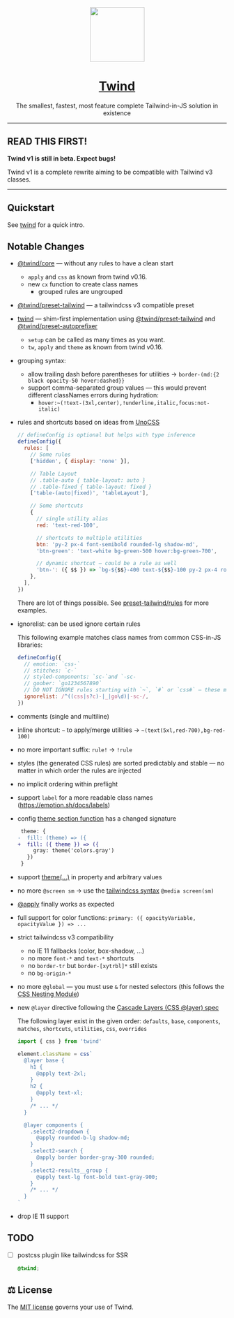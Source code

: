 <div align="center">

<img src="https://twind.dev/assets/twind-logo-animated.svg" height="125" width="125" />
<a href="https://twind.dev" align="center"><h1>Twind</h1></a>

<p align="center">
The smallest, fastest, most feature complete Tailwind-in-JS solution in existence
</p>

</div>

---

## READ THIS FIRST!

**Twind v1 is still in beta. Expect bugs!**

Twind v1 is a complete rewrite aiming to be compatible with Tailwind v3 classes.

---

## Quickstart

See [twind](./packages/twind/README.md) for a quick intro.

## Notable Changes

- [@twind/core](./packages/core) — without any rules to have a clean start
  - `apply` and `css` as known from twind v0.16.
  - new `cx` function to create class names
    - grouped rules are ungrouped
- [@twind/preset-tailwind](./packages/preset-tailwind) — a tailwindcss v3 compatible preset
- [twind](./packages/twind) — shim-first implementation using [@twind/preset-tailwind](./packages/preset-tailwind) and [@twind/preset-autoprefixer](./packages/preset-autoprefixer)
  - `setup` can be called as many times as you want.
  - `tw`, `apply` and `theme` as known from twind v0.16.
- grouping syntax:
  - allow trailing dash before parentheses for utilities -> `border-(md:{2 black opacity-50 hover:dashed}}`
  - support comma-separated group values — this would prevent different classNames errors during hydration:
    - `hover:~(!text-(3xl,center),!underline,italic,focus:not-italic)`
- rules and shortcuts based on ideas from [UnoCSS](https://github.com/antfu/unocss)

  ```js
  // defineConfig is optional but helps with type inference
  defineConfig({
    rules: [
      // Some rules
      ['hidden', { display: 'none' }],

      // Table Layout
      // .table-auto { table-layout: auto }
      // .table-fixed { table-layout: fixed }
      ['table-(auto|fixed)', 'tableLayout'],

      // Some shortcuts
      {
        // single utility alias
        red: 'text-red-100',

        // shortcuts to multiple utilities
        btn: 'py-2 px-4 font-semibold rounded-lg shadow-md',
        'btn-green': 'text-white bg-green-500 hover:bg-green-700',

        // dynamic shortcut — could be a rule as well
        'btn-': ({ $$ }) => `bg-${$$}-400 text-${$$}-100 py-2 px-4 rounded-lg`,
      },
    ],
  })
  ```

  There are lot of things possible. See [preset-tailwind/rules](./packages/preset-tailwind/src/rules.ts) for more examples.

- ignorelist: can be used ignore certain rules

  This following example matches class names from common CSS-in-JS libraries:

  ```js
  defineConfig({
    // emotion: `css-`
    // stitches: `c-`
    // styled-components: `sc-`and `-sc-
    // goober: `go1234567890`
    // DO NOT IGNORE rules starting with `~`, `#` or `css#` — these may have been generated by `css()` or `style()`
    ignorelist: /^((css|s?c)-|_|go\d)|-sc-/,
  })
  ```

- comments (single and multiline)
- inline shortcut: `~` to apply/merge utilities -> `~(text(5xl,red-700),bg-red-100)`
- no more important suffix: `rule!` -> `!rule`
- styles (the generated CSS rules) are sorted predictably and stable — no matter in which order the rules are injected
- no implicit ordering within preflight
- support `label` for a more readable class names (https://emotion.sh/docs/labels)
- config [theme section function](https://tailwindcss.com/docs/theme#referencing-other-values) has a changed signature

  ```diff
   theme: {
  -  fill: (theme) => ({
  +  fill: ({ theme }) => ({
       gray: theme('colors.gray')
     })
   }
  ```

- support [theme(...)](https://tailwindcss.com/docs/functions-and-directives#theme) in property and arbitrary values
- no more `@screen sm` -> use the [tailwindcss syntax](https://tailwindcss.com/docs/functions-and-directives#screen) `@media screen(sm)`
- [@apply](https://tailwindcss.com/docs/functions-and-directives#apply) finally works as expected
- full support for color functions: `primary: ({ opacityVariable, opacityValue }) => ...`
- strict tailwindcss v3 compatibility
  - no IE 11 fallbacks (color, box-shadow, ...)
  - no more `font-*` and `text-*` shortcuts
  - no `border-tr` but `border-[xytrbl]*` still exists
  - no `bg-origin-*`
- no more `@global` — you must use `&` for nested selectors (this follows the [CSS Nesting Module](https://tabatkins.github.io/specs/css-nesting/))
- new `@layer` directive following the [Cascade Layers (CSS @layer) spec](https://www.bram.us/2021/09/15/the-future-of-css-cascade-layers-css-at-layer/)

  The following layer exist in the given order: `defaults`, `base`, `components`, `matches`, `shortcuts`, `utilities`, `css`, `overrides`

  ```js
  import { css } from 'twind'

  element.className = css`
    @layer base {
      h1 {
        @apply text-2xl;
      }
      h2 {
        @apply text-xl;
      }
      /* ... */
    }

    @layer components {
      .select2-dropdown {
        @apply rounded-b-lg shadow-md;
      }
      .select2-search {
        @apply border border-gray-300 rounded;
      }
      .select2-results__group {
        @apply text-lg font-bold text-gray-900;
      }
      /* ... */
    }
  `
  ```

- drop IE 11 support

## TODO

- [ ] postcss plugin like tailwindcss for SSR

  ```css
  @twind;
  ```

## ⚖️ License

The [MIT license](https://github.com/tw-in-js/twind/blob/main/LICENSE) governs your use of Twind.

